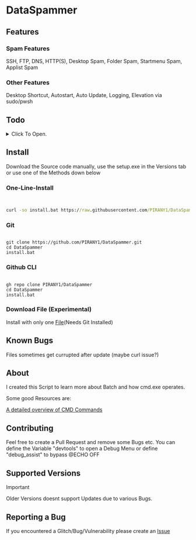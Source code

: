 # DataSpammer

## Features

### Spam Features

SSH, FTP, DNS, HTTP(S), Desktop Spam, Folder Spam, Startmenu Spam, Applist Spam

### Other Features

Desktop Shortcut, Autostart, Auto Update, Logging, Elevation via sudo/pwsh

## Todo

<details>
    <summary>Click To Open.</summary>

    Update Variable Names

    Fully Implement Sudo (Beta is at :sudo.implementation)

</details>

## Install

Download the Source code manually, use the setup.exe in the Versions tab or use one of the Methods down below

### One-Line-Install

``` cmd


curl -so install.bat https://raw.githubusercontent.com/PIRANY1/DataSpammer/main/install.bat && install.bat


```


### Git

``` batch

git clone https://github.com/PIRANY1/DataSpammer.git
cd DataSpammer
install.bat

```

### Github CLI

``` batch

gh repo clone PIRANY1/DataSpammer
cd DataSpammer
install.bat

```

### Download File (Experimental)

Install with only one [File](https://gist.github.com/PIRANY1/8344f981f20a8e430f8a74c5fa80c390/archive/97f89d1649c772d1c556310cd53a14e68a7801b4.zip)(Needs Git Installed)

## Known Bugs

Files sometimes get currupted after update (maybe curl issue?)

## About

I created this Script to learn more about Batch and how cmd.exe operates.

Some good Resources are:

[A detailed overview of CMD Commands](https://ss64.com/nt/)

## Contributing

Feel free to create a Pull Request and remove some Bugs etc.
You can define the Variable "devtools" to open a Debug Menu or define "debug_assist" to bypass @ECHO OFF

## Supported Versions

> [!IMPORTANT]
> Older Versions doesnt support Updates due to various Bugs.

## Reporting a Bug

If you encountered a Glitch/Bug/Vulnerability please create an [Issue](https://github.com/PIRANY1/DataSpammer/issues)

